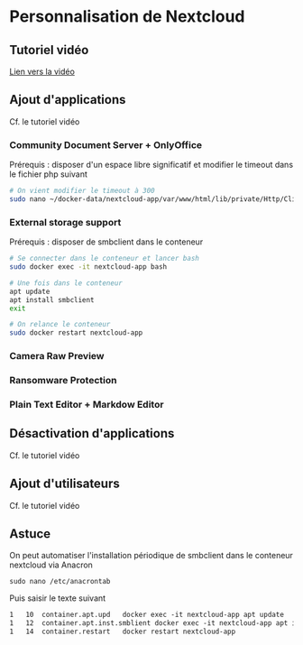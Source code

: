 # **Personnalisation de Nextcloud**



## Tutoriel vidéo

[Lien vers la vidéo](https://youtu.be/FemlCMaheEc)



## **Ajout d'applications**

Cf. le tutoriel vidéo

### Community Document Server + OnlyOffice

Prérequis : disposer d'un espace libre significatif et modifier le timeout dans le fichier php suivant

```bash
# On vient modifier le timeout à 300
sudo nano ~/docker-data/nextcloud-app/var/www/html/lib/private/Http/Client/Client.php
```

### External storage support

Prérequis : disposer de smbclient dans le conteneur

```bash
# Se connecter dans le conteneur et lancer bash
sudo docker exec -it nextcloud-app bash

# Une fois dans le conteneur
apt update
apt install smbclient
exit

# On relance le conteneur
sudo docker restart nextcloud-app
```

### Camera Raw Preview

### Ransomware Protection

### Plain Text Editor + Markdow Editor



## **Désactivation d'applications**

Cf. le tutoriel vidéo



## Ajout d'utilisateurs

Cf. le tutoriel vidéo



## Astuce

On peut automatiser l'installation périodique de smbclient dans le conteneur nextcloud via Anacron

```shell
sudo nano /etc/anacrontab
```

Puis saisir le texte suivant

```tex
1	10	container.apt.upd	docker exec -it nextcloud-app apt update
1	12	container.apt.inst.smblient	docker exec -it nextcloud-app apt install smbclient -y
1	14	container.restart	docker restart nextcloud-app
```

